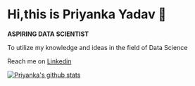 # Hi,this is Priyanka Yadav 👋

**ASPIRING DATA SCIENTIST**

To utilize my knowledge and ideas in the field of Data Science

Reach me on [Linkedin](https://www.linkedin.com/in/priyanka-yadav-80801816b/)

[![Priyanka's github stats](https://github-readme-stats.vercel.app/api?username=Priyankadsyadav)](https://github.com/Priyankadsyadav/github-readme-stats)
